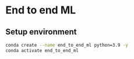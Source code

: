 # End to end ML

## Setup environment

```bash
conda create --name end_to_end_ml python=3.9 -y
conda activate end_to_end_ml
```